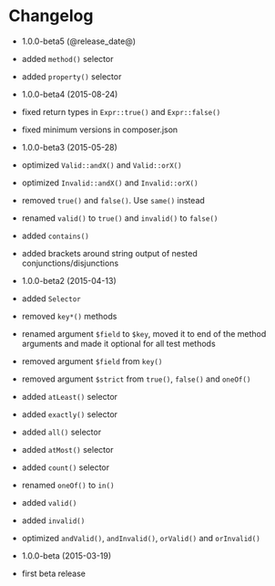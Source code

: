 Changelog
=========

* 1.0.0-beta5 (@release_date@)

 * added `method()` selector
 * added `property()` selector

* 1.0.0-beta4 (2015-08-24)

 * fixed return types in `Expr::true()` and `Expr::false()`
 * fixed minimum versions in composer.json

* 1.0.0-beta3 (2015-05-28)

 * optimized `Valid::andX()` and `Valid::orX()`
 * optimized `Invalid::andX()` and `Invalid::orX()`
 * removed `true()` and `false()`. Use `same()` instead
 * renamed `valid()` to `true()` and `invalid()` to `false()`
 * added `contains()`
 * added brackets around string output of nested conjunctions/disjunctions

* 1.0.0-beta2 (2015-04-13)

 * added `Selector`
 * removed `key*()` methods
 * renamed argument `$field` to `$key`, moved it to end of the method arguments
   and made it optional for all test methods
 * removed argument `$field` from `key()`
 * removed argument `$strict` from `true()`, `false()` and `oneOf()`
 * added `atLeast()` selector
 * added `exactly()` selector
 * added `all()` selector
 * added `atMost()` selector
 * added `count()` selector
 * renamed `oneOf()` to `in()`
 * added `valid()`
 * added `invalid()`
 * optimized `andValid()`, `andInvalid()`, `orValid()` and `orInvalid()`

* 1.0.0-beta (2015-03-19)

 * first beta release
